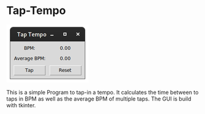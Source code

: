 # Tap-Tempo

![Screenshot of the GUI](./screenshot.png)

This is a simple Program to tap-in a tempo.  It calculates the time
between to taps in BPM as well as the average BPM of multiple taps.
The GUI is build with tkinter.